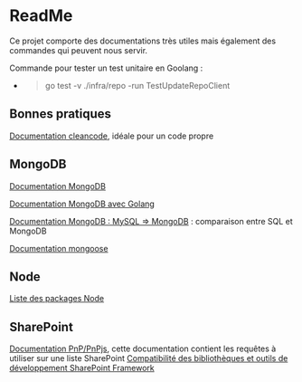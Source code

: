 # ReadMe

Ce projet comporte des documentations très utiles mais également des commandes qui peuvent nous servir.


Commande pour tester un test unitaire en Goolang : 
- > go test -v ./infra/repo -run TestUpdateRepoClient

## Bonnes pratiques 

[Documentation cleancode](https://github.com/ryanmcdermott/clean-code-javascript), idéale pour un code propre

## MongoDB 

[Documentation MongoDB](https://www.mongodb.com/docs/mongodb-shell/run-commands/)

[Documentation MongoDB avec Golang](https://www.mongodb.com/docs/drivers/go/current/)

[Documentation MongoDB : MySQL => MongoDB](https://www.mongodb.com/docs/manual/reference/sql-comparison/) : comparaison entre SQL et MongoDB

[Documentation mongoose](https://mongoosejs.com/docs/typescript.html)

## Node 

[Liste des packages Node](https://nodejs.org/dist/)

## SharePoint

[Documentation PnP/PnPjs](https://pnp.github.io/pnpjs/sp/items/), cette documentation contient les requêtes à utiliser sur une liste SharePoint
[Compatibilité des bibliothèques et outils de développement SharePoint Framework](https://learn.microsoft.com/fr-fr/sharepoint/dev/spfx/compatibility)

